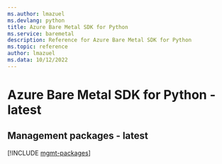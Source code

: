 ```yaml
---
ms.author: lmazuel
ms.devlang: python
title: Azure Bare Metal SDK for Python
ms.service: baremetal
description: Reference for Azure Bare Metal SDK for Python
ms.topic: reference
author: lmazuel
ms.data: 10/12/2022
---
```

# Azure Bare Metal SDK for Python - latest

## Management packages - latest
[!INCLUDE [mgmt-packages](bare-metal-mgmt-index.md)]